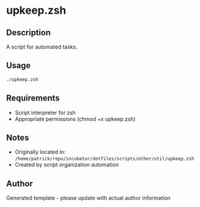 # upkeep.zsh

## Description
A script for automated tasks.

## Usage
```zsh
./upkeep.zsh
```

## Requirements
- Script interpreter for zsh
- Appropriate permissions (chmod +x upkeep.zsh)

## Notes
- Originally located in: `/home/patrick/repo/incubator/dotfiles/scripts/other/util/upkeep.zsh`
- Created by script organization automation

## Author
Generated template - please update with actual author information
